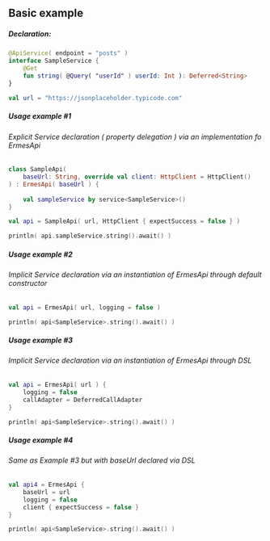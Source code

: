 ## Basic example

##### Declaration:

```kotlin
@ApiService( endpoint = "posts" )
interface SampleService {
    @Get
    fun string( @Query( "userId" ) userId: Int ): Deferred<String>
}

val url = "https://jsonplaceholder.typicode.com"
```

##### Usage example #1

###### Explicit Service declaration ( property delegation ) via an implementation fo ErmesApi

```kotlin
class SampleApi( 
    baseUrl: String, override val client: HttpClient = HttpClient()
) : ErmesApi( baseUrl ) {
    
    val sampleService by service<SampleService>()
}

val api = SampleApi( url, HttpClient { expectSuccess = false } )

println( api.sampleService.string().await() )
```

##### Usage example #2

###### Implicit Service declaration via an instantiation of ErmesApi through default constructor

```kotlin
val api = ErmesApi( url, logging = false )

println( api<SampleService>.string().await() )
```

##### Usage example #3

###### Implicit Service declaration via an instantiation of ErmesApi through DSL

```kotlin
val api = ErmesApi( url ) {
    logging = false
    callAdapter = DeferredCallAdapter
}

println( api<SampleService>.string().await() )
```

##### Usage example #4

###### Same as Example #3 but with baseUrl declared via DSL

```kotlin
val api4 = ErmesApi {
    baseUrl = url
    logging = false
    client { expectSuccess = false }
}

println( api<SampleService>.string().await() )
```